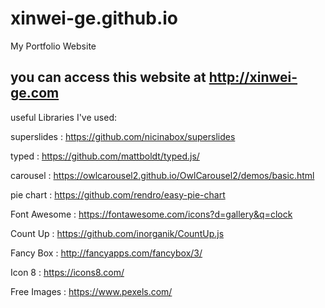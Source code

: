 # xinwei-ge.github.io
My Portfolio Website

## you can access this website at http://xinwei-ge.com

useful Libraries I've used:

superslides : https://github.com/nicinabox/superslides

typed : https://github.com/mattboldt/typed.js/

carousel : https://owlcarousel2.github.io/OwlCarousel2/demos/basic.html

pie chart : https://github.com/rendro/easy-pie-chart

Font Awesome : https://fontawesome.com/icons?d=gallery&q=clock

Count Up : https://github.com/inorganik/CountUp.js

Fancy Box : http://fancyapps.com/fancybox/3/

Icon 8 : https://icons8.com/

Free Images : https://www.pexels.com/
